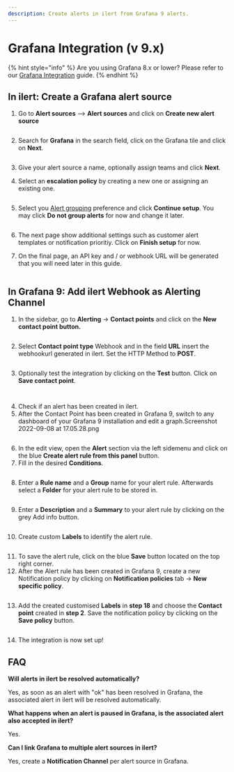 ```yaml
---
description: Create alerts in ilert from Grafana 9 alerts.
---
```


# Grafana Integration (v 9.x)

{% hint style="info" %}
Are you using Grafana 8.x or lower? Please refer to our [Grafana Integration](grafana-integration.md) guide.
{% endhint %}

## In ilert: Create a Grafana alert source

1.  Go to **Alert sources** --> **Alert sources** and click on **Create new alert source**

    <figure><img src="../../.gitbook/assets/Screenshot 2023-08-28 at 10.21.10.png" alt=""><figcaption></figcaption></figure>
2.  Search for **Grafana** in the search field, click on the Grafana tile and click on **Next**.&#x20;

    <figure><img src="../../.gitbook/assets/Screenshot 2023-08-28 at 10.24.23.png" alt=""><figcaption></figcaption></figure>
3. Give your alert source a name, optionally assign teams and click **Next**.
4.  Select an **escalation policy** by creating a new one or assigning an existing one.

    <figure><img src="../../.gitbook/assets/Screenshot 2023-08-28 at 11.37.47.png" alt=""><figcaption></figcaption></figure>
5.  Select you [Alert grouping](../../alerting/alert-sources.md#alert-grouping) preference and click **Continue setup**. You may click **Do not group alerts** for now and change it later.&#x20;

    <figure><img src="../../.gitbook/assets/Screenshot 2023-08-28 at 11.38.24.png" alt=""><figcaption></figcaption></figure>
6. The next page show additional settings such as customer alert templates or notification prioritiy. Click on **Finish setup** for now.
7.  On the final page, an API key and / or webhook URL will be generated that you will need later in this guide.

    <figure><img src="../../.gitbook/assets/Screenshot 2023-08-28 at 11.47.34 (1).png" alt=""><figcaption></figcaption></figure>

## In Grafana 9: Add ilert Webhook as Alerting Channel

1. In the sidebar, go to **Alerting** -> **Contact points** and click on the **New contact point button.**

<figure><img src="../../.gitbook/assets/Screenshot 2022-09-08 at 16.31.10 (2).png" alt=""><figcaption></figcaption></figure>

2. Select **Contact point type** Webhook and in the field **URL** insert the webhookurl generated in ilert. Set the HTTP Method to **POST**.

<figure><img src="../../.gitbook/assets/Screenshot 2022-09-08 at 16.50.25.png" alt=""><figcaption></figcaption></figure>

3. Optionally test the integration by clicking on the **Test** button. Click on **Save contact point**.

<figure><img src="../../.gitbook/assets/Screenshot 2022-09-08 at 16.52.38.png" alt=""><figcaption></figcaption></figure>

<figure><img src="../../.gitbook/assets/Screenshot 2022-09-08 at 16.53.35.png" alt=""><figcaption></figcaption></figure>

4. Check if an alert has been created in ilert.
5. After the Contact Point has been created in Grafana 9, switch to any dashboard of your Grafana 9 installation and edit a graph.Screenshot 2022-09-08 at 17.05.28.png

<figure><img src="../../.gitbook/assets/Screenshot 2022-09-08 at 17.05.28.png" alt=""><figcaption></figcaption></figure>

6. In the edit view, open the **Alert** section via the left sidemenu and click on the blue **Create alert rule from this panel** button.
7. Fill in the desired **Conditions**.

<figure><img src="../../.gitbook/assets/Screenshot 2022-09-08 at 18.12.58.png" alt=""><figcaption></figcaption></figure>

8. Enter a **Rule name** and a **Group** name for your alert rule. Afterwards select a **Folder** for your alert rule to be stored in.

<figure><img src="../../.gitbook/assets/Screenshot 2022-09-08 at 17.27.16.png" alt=""><figcaption></figcaption></figure>

9. Enter a **Description** and a **Summary** to your alert rule by clicking on the grey Add info button.

<figure><img src="../../.gitbook/assets/Screenshot 2022-09-08 at 18.23.07.png" alt=""><figcaption></figcaption></figure>

10. Create custom **Labels** to identify the alert rule.

<figure><img src="../../.gitbook/assets/Screenshot 2022-09-08 at 17.28.12.png" alt=""><figcaption></figcaption></figure>

11. To save the alert rule, click on the blue **Save** button located on the top right corner.
12. After the Alert rule has been created in Grafana 9, create a new Notification policy by clicking on **Notification policies** tab -> **New specific policy**.

<figure><img src="../../.gitbook/assets/Screenshot 2022-09-08 at 17.12.12.png" alt=""><figcaption></figcaption></figure>

13. Add the created customised **Labels** in **step 18** and choose the **Contact point** created in **step 2**. Save the notification policy by clicking on the **Save policy** button.

<figure><img src="../../.gitbook/assets/Screenshot 2022-09-08 at 17.14.26.png" alt=""><figcaption></figcaption></figure>

14. The integration is now set up!

## FAQ <a href="#faq" id="faq"></a>

**Will alerts in ilert be resolved automatically?**

Yes, as soon as an alert with "ok" has been resolved in Grafana, the associated alert in ilert will be resolved automatically.

**What happens when an alert is paused in Grafana, is the associated alert also accepted in ilert?**

Yes.

**Can I link Grafana to multiple alert sources in ilert?**

Yes, create a **Notification Channel** per alert source in Grafana.
